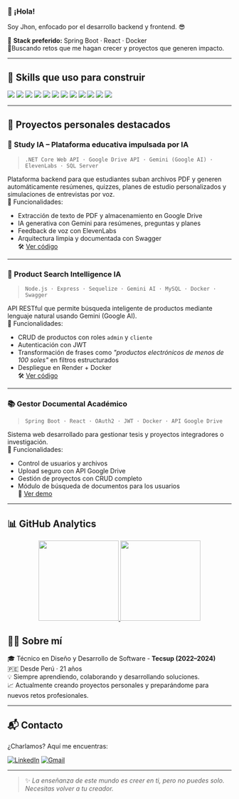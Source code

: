 ### 👋 ¡Hola!

Soy Jhon, enfocado por el desarrollo backend y frontend. :sunglasses:

🔧 **Stack preferido:** Spring Boot · React · Docker  
🔹Buscando retos que me hagan crecer y proyectos que generen impacto.

---

## 🧠 Skills que uso para construir

<div align="left">
  <img src="https://img.shields.io/badge/C%23-239120?style=for-the-badge&logo=c-sharp&logoColor=white"/>
  <img src="https://img.shields.io/badge/.NET-512BD4?style=for-the-badge&logo=dotnet&logoColor=white"/>
  <img src="https://img.shields.io/badge/Java-ED8B00?style=for-the-badge&logo=java&logoColor=white"/>
  <img src="https://img.shields.io/badge/Spring%20Boot-6DB33F?style=for-the-badge&logo=spring-boot&logoColor=white"/>
  <img src="https://img.shields.io/badge/Node.js-339933?style=for-the-badge&logo=nodedotjs&logoColor=white"/>
  <img src="https://img.shields.io/badge/Express.js-000000?style=for-the-badge&logo=express&logoColor=white"/>
  <img src="https://img.shields.io/badge/React-20232A?style=for-the-badge&logo=react&logoColor=61DAFB"/>
  <img src="https://img.shields.io/badge/Docker-2496ED?style=for-the-badge&logo=docker&logoColor=white"/>
  <img src="https://img.shields.io/badge/Git-F05033?style=for-the-badge&logo=git&logoColor=white"/>
  <img src="https://img.shields.io/badge/JavaScript-F7DF1E?style=for-the-badge&logo=javascript&logoColor=black"/>
  <img src="https://img.shields.io/badge/VS%20Code-007ACC?style=for-the-badge&logo=visual-studio-code&logoColor=white"/>
  <img src="https://img.shields.io/badge/IntelliJ%20IDEA-000000.svg?style=for-the-badge&logo=intellij-idea&logoColor=white"/>
</div>

---

## 📂 Proyectos personales destacados

### 📘 Study IA – Plataforma educativa impulsada por IA
> `.NET Core Web API · Google Drive API · Gemini (Google AI) · ElevenLabs · SQL Server`

Plataforma backend para que estudiantes suban archivos PDF y generen automáticamente resúmenes, quizzes, planes de estudio personalizados y simulaciones de entrevistas por voz.  
📎 Funcionalidades:
- Extracción de texto de PDF y almacenamiento en Google Drive
- IA generativa con Gemini para resúmenes, preguntas y planes
- Feedback de voz con ElevenLabs
- Arquitectura limpia y documentada con Swagger  
🛠️ [Ver código](https://github.com/churi-dev/study-ia-web-app.git)

---

### 🛒 Product Search Intelligence IA
> `Node.js · Express · Sequelize · Gemini AI · MySQL · Docker · Swagger`

API RESTful que permite búsqueda inteligente de productos mediante lenguaje natural usando Gemini (Google AI).  
📎 Funcionalidades:
- CRUD de productos con roles `admin` y `cliente`
- Autenticación con JWT
- Transformación de frases como _"productos electrónicos de menos de 100 soles"_ en filtros estructurados
- Despliegue en Render + Docker  
🛠️ [Ver código](https://github.com/churi-dev/product-search-inteligence-ia.git)

---

### 📚 Gestor Documental Académico
> `Spring Boot · React · OAuth2 · JWT · Docker · API Google Drive`

Sistema web desarrollado para gestionar tesis y proyectos integradores o investigación.  
📎 Funcionalidades:
- Control de usuarios y archivos
- Upload seguro con API Google Drive
- Gestión de proyectos con CRUD completo
- Módulo de búsqueda de documentos para los usuarios  
🎥 [Ver demo](https://drive.google.com/file/d/1_xCEFDUlQz4_BbRrav1-GktLn_OECgij/view?usp=sharing)

---

## 📊 GitHub Analytics

<div align="center">
  <a href="https://github.com/churi-dev">
  <img height="180em" src="https://github-readme-stats.vercel.app/api?username=churi-dev&show_icons=true&theme=algolia&include_all_commits=true&count_private=true"/>
  <img height="180em" src="https://github-readme-stats.vercel.app/api/top-langs/?username=churi-dev&layout=compact&langs_count=8&theme=algolia"/>
  </a>
</div>

## 🙋‍♂️ Sobre mí

🎓 Técnico en Diseño y Desarrollo de Software - **Tecsup (2022–2024)**  
🇵🇪 Desde Perú · 21 años  
💡 Siempre aprendiendo, colaborando y desarrollando soluciones.  
📈 Actualmente creando proyectos personales y preparándome para nuevos retos profesionales.

---

## 📬 Contacto

¿Charlamos? Aquí me encuentras:

[![LinkedIn](https://img.shields.io/badge/LinkedIn-%230077B5.svg?style=for-the-badge&logo=linkedin&logoColor=white)](https://www.linkedin.com/in/jhon-churivanti-alva/)
[![Gmail](https://img.shields.io/badge/Gmail-D14836.svg?style=for-the-badge&logo=gmail&logoColor=white)](mailto:churivantialvajhonn@gmail.com)

---

> ✨ *La enseñanza de este mundo es creer en ti, pero no puedes solo. Necesitas volver a tu creador.*


